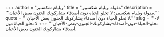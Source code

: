 +++
author = "ويليام شكسبير"
title = "مقولة ويليام شكسبير"
description = '''مقولة ويليام شكسبير: لا تحلو الحياة دون أصدقاء يشاركونك الجنون بعض الأحيان.'''
quote = '''لا تحلو الحياة دون أصدقاء يشاركونك الجنون بعض الأحيان.'''
slug = '''لا-تحلو-الحياة-دون-أصدقاء-يشاركونك-الجنون-بعض-الأحيان'''
+++
لا تحلو الحياة دون أصدقاء يشاركونك الجنون بعض الأحيان.
